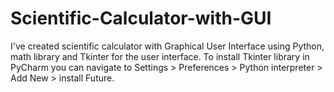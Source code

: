 # Scientific-Calculator-with-GUI
I've created scientific calculator with Graphical User Interface using Python, math library and Tkinter for the user interface.
To install Tkinter library in PyCharm you can navigate to Settings > Preferences > Python interpreter > Add New > install Future.
